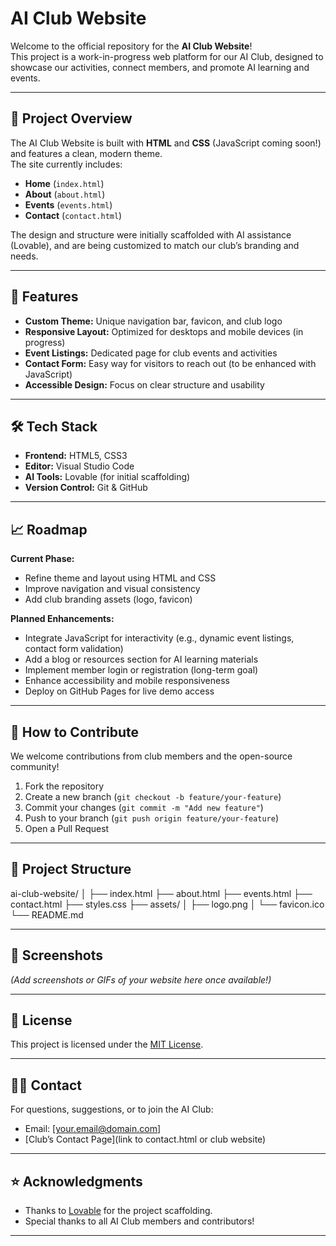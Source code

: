 # AI Club Website

Welcome to the official repository for the **AI Club Website**!  
This project is a work-in-progress web platform for our AI Club, designed to showcase our activities, connect members, and promote AI learning and events.

---

## 🚀 Project Overview

The AI Club Website is built with **HTML** and **CSS** (JavaScript coming soon!) and features a clean, modern theme.  
The site currently includes:

- **Home** (`index.html`)
- **About** (`about.html`)
- **Events** (`events.html`)
- **Contact** (`contact.html`)

The design and structure were initially scaffolded with AI assistance (Lovable), and are being customized to match our club’s branding and needs.

---

## 🌟 Features

- **Custom Theme:** Unique navigation bar, favicon, and club logo
- **Responsive Layout:** Optimized for desktops and mobile devices (in progress)
- **Event Listings:** Dedicated page for club events and activities
- **Contact Form:** Easy way for visitors to reach out (to be enhanced with JavaScript)
- **Accessible Design:** Focus on clear structure and usability

---

## 🛠️ Tech Stack

- **Frontend:** HTML5, CSS3
- **Editor:** Visual Studio Code
- **AI Tools:** Lovable (for initial scaffolding)
- **Version Control:** Git & GitHub

---

## 📈 Roadmap

**Current Phase:**  
- Refine theme and layout using HTML and CSS  
- Improve navigation and visual consistency  
- Add club branding assets (logo, favicon)

**Planned Enhancements:**  
- Integrate JavaScript for interactivity (e.g., dynamic event listings, contact form validation)
- Add a blog or resources section for AI learning materials
- Implement member login or registration (long-term goal)
- Enhance accessibility and mobile responsiveness
- Deploy on GitHub Pages for live demo access

---

## 🤝 How to Contribute

We welcome contributions from club members and the open-source community!

1. Fork the repository
2. Create a new branch (`git checkout -b feature/your-feature`)
3. Commit your changes (`git commit -m "Add new feature"`)
4. Push to your branch (`git push origin feature/your-feature`)
5. Open a Pull Request

---

## 📂 Project Structure

ai-club-website/
│
├── index.html
├── about.html
├── events.html
├── contact.html
├── styles.css
├── assets/
│   ├── logo.png
│   └── favicon.ico
└── README.md


---

## 📸 Screenshots

*(Add screenshots or GIFs of your website here once available!)*

---

## 📝 License

This project is licensed under the [MIT License](LICENSE).

---

## 🙋‍♂️ Contact

For questions, suggestions, or to join the AI Club:
- Email: [your.email@domain.com]
- [Club’s Contact Page](link to contact.html or club website)

---

## ⭐ Acknowledgments

- Thanks to [Lovable](https://lovable.dev/) for the project scaffolding.
- Special thanks to all AI Club members and contributors!

---


